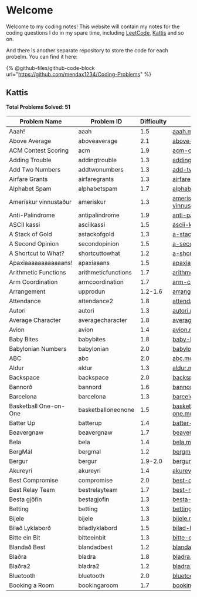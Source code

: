 # Welcome

Welcome to my coding notes! This website will contain my notes for the coding questions I do in my spare time, including [LeetCode](https://leetcode.com/u/mendax1234/), [Kattis](https://open.kattis.com/users/wenbo-daniel-zhu) and so on.

And there is another separate repository to store the code for each probelm. You can find it here:

{% @github-files/github-code-block url="https://github.com/mendax1234/Coding-Problems" %}

## Kattis

**Total Problems Solved: 51**

| Problem Name          | Problem ID          | Difficulty | Explanation                                                                | Language |
| --------------------- | ------------------- | ---------- | -------------------------------------------------------------------------- | -------- |
| Aaah!                 | aaah                | 1.5        | [aaah.md](kattis/easy/aaah.md "mention")                                   | C        |
| Above Average         | aboveaverage        | 2.1        | [above-average.md](kattis/easy/above-average.md "mention")                 | C        |
| ACM Contest Scoring   | acm                 | 1.9        | [acm-contest-scoring.md](kattis/easy/acm-contest-scoring.md "mention")     | C        |
| Adding Trouble        | addingtrouble       | 1.3        | [adding-trouble.md](kattis/easy/adding-trouble.md "mention")               | C        |
| Add Two Numbers       | addtwonumbers       | 1.3        | [add-two-numbers.md](kattis/easy/add-two-numbers.md "mention")             | C        |
| Airfare Grants        | airfaregrants       | 1.3        | [airfare-grants.md](kattis/easy/airfare-grants.md "mention")               | C        |
| Alphabet Spam         | alphabetspam        | 1.7        | [alphabet-spam.md](kattis/easy/alphabet-spam.md "mention")                 | C        |
| Amerískur vinnustaður | ameriskur           | 1.3        | [ameriskur-vinnustadur.md](kattis/easy/ameriskur-vinnustadur.md "mention") | C        |
| Anti-Palindrome       | antipalindrome      | 1.9        | [anti-palindrome.md](kattis/easy/anti-palindrome.md "mention")             | C        |
| ASCII kassi           | asciikassi          | 1.5        | [ascii-kassi.md](kattis/easy/ascii-kassi.md "mention")                     | C        |
| A Stack of Gold       | astackofgold        | 1.3        | [a-stack-of-gold.md](kattis/easy/a-stack-of-gold.md "mention")             | C        |
| A Second Opinion      | secondopinion       | 1.5        | [a-second-opinion.md](kattis/easy/a-second-opinion.md "mention")           | C        |
| A Shortcut to What?   | shortcuttowhat      | 1.2        | [a-shortcut-to-what.md](kattis/easy/a-shortcut-to-what.md "mention")       | C        |
| Apaxiaaaaaaaaaaaans!  | apaxiaaans          | 1.5        | [apaxiaaaaaaaaaaaans.md](kattis/easy/apaxiaaaaaaaaaaaans.md "mention")     | C        |
| Arithmetic Functions  | arithmeticfunctions | 1.7        | [arithmetic-functions.md](kattis/easy/arithmetic-functions.md "mention")   | C        |
| Arm Coordination      | armcoordination     | 1.7        | [arm-coordination.md](kattis/easy/arm-coordination.md "mention")           | C        |
| Arrangement           | upprodun            | 1.2-1.6    | [arrangement.md](kattis/easy/arrangement.md "mention")                     | C        |
| Attendance            | attendance2         | 1.8        | [attendance.md](kattis/easy/attendance.md "mention")                       | C        |
| Autori                | autori              | 1.3        | [autori.md](kattis/easy/autori.md "mention")                               | C        |
| Average Character     | averagecharacter    | 1.8        | [average-character.md](kattis/easy/average-character.md "mention")         | C        |
| Avion                 | avion               | 1.4        | [avion.md](kattis/easy/avion.md "mention")                                 | C        |
| Baby Bites            | babybites           | 1.8        | [baby-bites.md](kattis/easy/baby-bites.md "mention")                       | C        |
| Babylonian Numbers    | babylonian          | 2.0        | [babylonian-numbers.md](kattis/easy/babylonian-numbers.md "mention")       | C        |
| ABC                   | abc                 | 2.0        | [abc.md](kattis/easy/abc.md "mention")                                     | C        |
| Aldur                 | aldur               | 1.3        | [aldur.md](kattis/easy/aldur.md "mention")                                 | C        |
| Backspace             | backspace           | 2.0        | [backspace.md](kattis/easy/backspace.md "mention")                         | C        |
| Bannorð               | bannord             | 1.6        | [bannord.md](kattis/easy/bannord.md "mention")                             | C        |
| Barcelona             | barcelona           | 1.3        | [barcelona.md](kattis/easy/barcelona.md "mention")                         | C        |
| Basketball One-on-One | basketballoneonone  | 1.5        | [basketball-one-on-one.md](kattis/easy/basketball-one-on-one.md "mention") | C        |
| Batter Up             | batterup            | 1.4        | [batter-up.md](kattis/easy/batter-up.md "mention")                         | C        |
| Beavergnaw            | beavergnaw          | 1.7        | [beavergnaw.md](kattis/easy/beavergnaw.md "mention")                       | C        |
| Bela                  | bela                | 1.4        | [bela.md](kattis/easy/bela.md "mention")                                   | C        |
| BergMál               | bergmal             | 1.2        | [bergmal.md](kattis/easy/bergmal.md "mention")                             | C        |
| Bergur                | bergur              | 1.9-2.0    | [bergur.md](kattis/easy/bergur.md "mention")                               | C        |
| Akureyri              | akureyri            | 1.4        | [akureyri.md](kattis/easy/akureyri.md "mention")                           | C        |
| Best Compromise       | compromise          | 2.0        | [best-compromise.md](kattis/easy/best-compromise.md "mention")             | C        |
| Best Relay Team       | bestrelayteam       | 1.7        | [best-relay-team.md](kattis/easy/best-relay-team.md "mention")             | C        |
| Besta gjöfin          | bestagjofin         | 1.3        | [besta-gjofin.md](kattis/easy/besta-gjofin.md "mention")                   | C        |
| Betting               | betting             | 1.3        | [betting.md](kattis/easy/betting.md "mention")                             | C        |
| Bijele                | bijele              | 1.3        | [bijele.md](kattis/easy/bijele.md "mention")                               | C        |
| Bilað Lyklaborð       | biladlyklabord      | 1.5        | [bilad-lyklabord.md](kattis/easy/bilad-lyklabord.md "mention")             | C        |
| Bitte ein Bit         | bitteeinbit         | 1.3        | [bitte-ein-bit.md](kattis/easy/bitte-ein-bit.md "mention")                 | C        |
| Blandað Best          | blandadbest         | 1.2        | [blandad-best.md](kattis/easy/blandad-best.md "mention")                   | C        |
| Blaðra                | bladra              | 1.8        | [bladra.md](kattis/easy/bladra.md "mention")                               | C        |
| Blaðra2               | bladra2             | 1.2        | [bladra2.md](kattis/easy/bladra2.md "mention")                             | C        |
| Bluetooth             | bluetooth           | 2.0        | [bluetooth.md](kattis/easy/bluetooth.md "mention")                         | C        |
| Booking a Room        | bookingaroom        | 1.7        | [booking-a-room.md](kattis/easy/booking-a-room.md "mention")               | C        |

